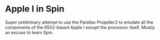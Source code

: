 # Apple I in Spin

Super preliminary attempt to use the Parallax Propeller2 to emulate all the components of the 6502-based Apple I *except* the processor itself. Mostly an excuse to learn Spin.
